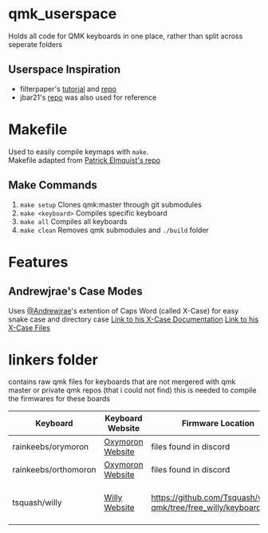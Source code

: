 # qmk_userspace
Holds all code for QMK keyboards in one place, rather than split across seperate folders

## Userspace Inspiration
- filterpaper's [tutorial](https://filterpaper.github.io/qmk/userspace) and [repo](https://github.com/filterpaper/qmk_userspace) 
- jbar21's [repo](https://github.com/jbarr21/qmk_userspace) was also used for reference

# Makefile
Used to easily compile keymaps with `make`. \
Makefile adapted from [Patrick Elmquist's repo](https://github.com/patrick-elmquist/keymaps)

## Make Commands
1. `make setup`
Clones qmk:master through git submodules
2. `make <keyboard>`
Compiles specific keyboard
3. `make all`
Compiles all keyboards
3. `make clean`
Removes qmk submodules and `./build` folder

# Features
## Andrewjrae's Case Modes
Uses [@Andrewjrae](https://github.com/andrewjrae)'s extention of Caps Word (called X-Case) for easy snake case and directory case
[Link to his X-Case Documentation](https://github.com/andrewjrae/kyria-keymap/tree/e3ad77dc4d48b8e6a842c9136c76c1021ab5976b#x-case)
[Link to his X-Case Files](https://github.com/andrewjrae/kyria-keymap/tree/master/features)


# linkers folder
contains raw qmk files for keyboards that are not mergered with qmk master or private qmk repos (that i could not find)
this is needed to compile the firmwares for these boards

| Keyboard             | Keyboard Website                                                  | Firmware Location                                                    | Notes                                                                                                                                                                                                                           |
|----------------------|-------------------------------------------------------------------|----------------------------------------------------------------------|---------------------------------------------------------------------------------------------------------------------------------------------------------------------------------------------------------------------------------|
| rainkeebs/orymoron   | [Oxymoron Website](https://www.cbkbd.com/product/oxymoron-extras) | files found in discord                                               |                                                                                                                                                                                                                                 |
| rainkeebs/orthomoron | [Oxymoron Website](https://www.cbkbd.com/product/oxymoron-extras) | files found in discord                                               |                                                                                                                                                                                                                                 |
| tsquash/willy        | [Willy Website](https://www.squashkb.com/product/gb-willy)        | https://github.com/Tsquash/vial-qmk/tree/free_willy/keyboards/willy  | Personally modified to be up to date with QMK 26 NOV 2022 Update <br /> See here: https://github.com/qmk/qmk_firmware/blob/master/docs/ChangeLog/20221126.md#data-driven-usb-ids-refactoring-18152-idusb-ids-refactoringfor more info  |